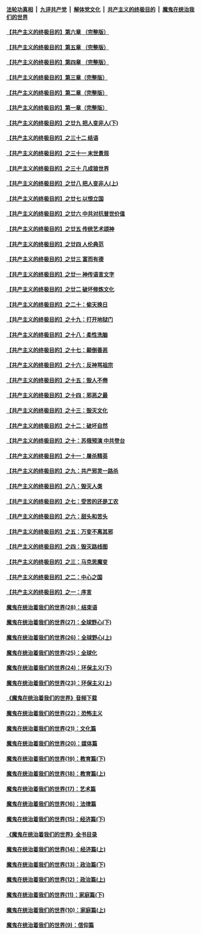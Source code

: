 ####  [法轮功真相](../../../../basic/blob/master/README.md?t=06250202) &nbsp;|&nbsp; [九评共产党](../../../../9ping.md/blob/master/README.md?t=06250202) &nbsp;|&nbsp; [解体党文化](../../../../jtdwh.md/blob/master/README.md?t=06250202)  &nbsp;|&nbsp; [共产主义的终极目的](../../../../gczydzjmd.md/blob/master/README.md?t=06250202) &nbsp;|&nbsp; [魔鬼在统治我们的世界](../../../../mgztzwmdsj.md/blob/master/README.md?t=06250202) 

#### [【共产主义的终极目的】第六章 （完整版）](../pages/nsc422/n11428913.md?t=06250202) 

#### [【共产主义的终极目的】第五章 （完整版）](../pages/nsc422/n11428912.md?t=06250202) 

#### [【共产主义的终极目的】第四章 （完整版）](../pages/nsc422/n11428907.md?t=06250202) 

#### [【共产主义的终极目的】第三章（完整版）](../pages/nsc422/n11428848.md?t=06250202) 

#### [【共产主义的终极目的】第二章（完整版）](../pages/nsc422/n11428831.md?t=06250202) 

#### [【共产主义的终极目的】第一章（完整版）](../pages/nsc422/n11417651.md?t=06250202) 

#### [【共产主义的终极目的】之廿九 把人变非人(下)](../pages/nsc422/n11344140.md?t=06250202) 

#### [【共产主义的终极目的】之三十二 结语](../pages/nsc422/n11360535.md?t=06250202) 

#### [【共产主义的终极目的】之三十一 末世景观](../pages/nsc422/n11351129.md?t=06250202) 

#### [【共产主义的终极目的】之三十 几成狼世界](../pages/nsc422/n11348280.md?t=06250202) 

#### [【共产主义的终极目的】之廿八 把人变非人(上)](../pages/nsc422/n11340492.md?t=06250202) 

#### [【共产主义的终极目的】之廿七 以恨立国](../pages/nsc422/n11336944.md?t=06250202) 

#### [【共产主义的终极目的】之廿六 中共对抗普世价值](../pages/nsc422/n11324785.md?t=06250202) 

#### [【共产主义的终极目的】之廿五 传统艺术颂神](../pages/nsc422/n11296396.md?t=06250202) 

#### [【共产主义的终极目的】之廿四 人伦典范](../pages/nsc422/n11296397.md?t=06250202) 

#### [【共产主义的终极目的】之廿三 富而有德](../pages/nsc422/n11283598.md?t=06250202) 

#### [【共产主义的终极目的】之廿一 神传语言文字](../pages/nsc422/n11263265.md?t=06250202) 

#### [【共产主义的终极目的】之廿二 破坏修炼文化](../pages/nsc422/n11245728.md?t=06250202) 

#### [【共产主义的终极目的】之二十：偷天换日](../pages/nsc422/n11238846.md?t=06250202) 

#### [【共产主义的终极目的】之十九：打开地狱门](../pages/nsc422/n11206376.md?t=06250202) 

#### [【共产主义的终极目的】之十八：柔性洗脑](../pages/nsc422/n11199994.md?t=06250202) 

#### [【共产主义的终极目的】之十七：颠倒善恶](../pages/nsc422/n11179782.md?t=06250202) 

#### [【共产主义的终极目的】之十六：反神骂祖宗](../pages/nsc422/n11166798.md?t=06250202) 

#### [【共产主义的终极目的】之十五：毁人不倦](../pages/nsc422/n11166792.md?t=06250202) 

#### [【共产主义的终极目的】之十四：邪恶之最](../pages/nsc422/n11150249.md?t=06250202) 

#### [【共产主义的终极目的】之十三：毁灭文化](../pages/nsc422/n11135227.md?t=06250202) 

#### [【共产主义的终极目的】之十二：破坏自然](../pages/nsc422/n11135214.md?t=06250202) 

#### [【共产主义的终极目的】之十：苏俄预演 中共登台](../pages/nsc422/n11118424.md?t=06250202) 

#### [【共产主义的终极目的】之十一：屠杀精英](../pages/nsc422/n11118442.md?t=06250202) 

#### [【共产主义的终极目的】之九：共产邪灵一路杀](../pages/nsc422/n11114139.md?t=06250202) 

#### [【共产主义的终极目的】之八：毁灭人类](../pages/nsc422/n11108503.md?t=06250202) 

#### [【共产主义的终极目的】之七：受苦的还是工农](../pages/nsc422/n11101809.md?t=06250202) 

#### [【共产主义的终极目的】之六：甜头和苦头](../pages/nsc422/n11096971.md?t=06250202) 

#### [【共产主义的终极目的】之五：万变不离其邪](../pages/nsc422/n11091285.md?t=06250202) 

#### [【共产主义的终极目的】之四：毁灭路线图](../pages/nsc422/n11086284.md?t=06250202) 

#### [【共产主义的终极目的】之三：马克思魔变](../pages/nsc422/n11061941.md?t=06250202) 

#### [【共产主义的终极目的】之二：中心之国](../pages/nsc422/n11047728.md?t=06250202) 

#### [【共产主义的终极目的】之一：序言](../pages/nsc422/n11086077.md?t=06250202) 

#### [魔鬼在统治着我们的世界(28)：结束语](../pages/nsc422/n10936246.md?t=06250202) 

#### [魔鬼在统治着我们的世界(27)：全球野心(下)](../pages/nsc422/n10928319.md?t=06250202) 

#### [魔鬼在统治着我们的世界(26)：全球野心(上)](../pages/nsc422/n10900318.md?t=06250202) 

#### [魔鬼在统治着我们的世界(25)：全球化](../pages/nsc422/n10788205.md?t=06250202) 

#### [魔鬼在统治着我们的世界(24)：环保主义(下)](../pages/nsc422/n10695307.md?t=06250202) 

#### [魔鬼在统治着我们的世界(23)：环保主义(上)](../pages/nsc422/n10688613.md?t=06250202) 

#### [《魔鬼在统治着我们的世界》音频下载](../pages/nsc422/n10635553.md?t=06250202) 

#### [魔鬼在统治着我们的世界(22)：恐怖主义](../pages/nsc422/n10614727.md?t=06250202) 

#### [魔鬼在统治着我们的世界(21)：文化篇](../pages/nsc422/n10597706.md?t=06250202) 

#### [魔鬼在统治着我们的世界(20)：媒体篇](../pages/nsc422/n10586579.md?t=06250202) 

#### [魔鬼在统治着我们的世界(19)：教育篇(下)](../pages/nsc422/n10564808.md?t=06250202) 

#### [魔鬼在统治着我们的世界(18)：教育篇(上)](../pages/nsc422/n10526970.md?t=06250202) 

#### [魔鬼在统治着我们的世界(17)：艺术篇](../pages/nsc422/n10499093.md?t=06250202) 

#### [魔鬼在统治着我们的世界(16)：法律篇](../pages/nsc422/n10485969.md?t=06250202) 

#### [魔鬼在统治着我们的世界(15)：经济篇(下)](../pages/nsc422/n10469975.md?t=06250202) 

#### [《魔鬼在统治着我们的世界》全书目录](../pages/nsc422/n10464261.md?t=06250202) 

#### [魔鬼在统治着我们的世界(14)：经济篇(上)](../pages/nsc422/n10457370.md?t=06250202) 

#### [魔鬼在统治着我们的世界(13)：政治篇(下)](../pages/nsc422/n10448270.md?t=06250202) 

#### [魔鬼在统治着我们的世界(12)：政治篇(上)](../pages/nsc422/n10444576.md?t=06250202) 

#### [魔鬼在统治着我们的世界(11)：家庭篇(下)](../pages/nsc422/n10440961.md?t=06250202) 

#### [魔鬼在统治着我们的世界(10)：家庭篇(上)](../pages/nsc422/n10435448.md?t=06250202) 

#### [魔鬼在统治着我们的世界(9)：信仰篇](../pages/nsc422/n10432159.md?t=06250202) 


